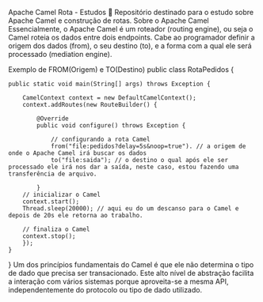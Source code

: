 Apache Camel Rota - Estudos 🐪
Repositório destinado para o estudo sobre Apache Camel e construção de rotas.
Sobre o Apache Camel
Essencialmente, o Apache Camel é um roteador (routing engine), ou seja o Camel roteia os dados entre dois endpoints. Cabe ao programador definir a origem dos dados (from), o seu destino (to), e a forma com a qual ele será processado (mediation engine).

Exemplo de FROM(Origem) e TO(Destino)
public class RotaPedidos {

	public static void main(String[] args) throws Exception {

		CamelContext context = new DefaultCamelContext();
		context.addRoutes(new RouteBuilder() {

			@Override
			public void configure() throws Exception {
				
				// configurando a rota Camel
				from("file:pedidos?delay=5s&noop=true"). // a origem de onde o Apache Camel irá buscar os dados
				to("file:saida"); // o destino o qual após ele ser processado ele irá nos dar a saída, neste caso, estou fazendo uma 									transferência de arquivo.
				
			}
		// inicializar o Camel
		context.start();
		Thread.sleep(20000); // aqui eu do um descanso para o Camel e depois de 20s ele retorna ao trabalho.
		
		// finaliza o Camel
		context.stop();
		});
	}	
}
Um dos princípios fundamentais do Camel é que ele não determina o tipo de dado que precisa ser transacionado. Este alto nível de abstração facilita a interação com vários sistemas porque aproveita-se a mesma API, independentemente do protocolo ou tipo de dado utilizado.

